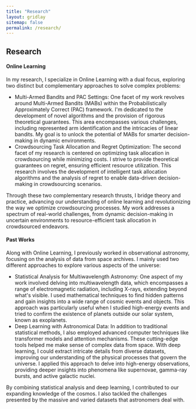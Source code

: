 ```yaml
---
title: "Research"
layout: gridlay
sitemap: false
permalink: /research/
---
```


<style>
img{
  border-radius: 10px;
}
.col-md-3 {
  margin-top:10px;
  margin-bottom:10px;
  padding:0px;
  display:block;
  overflow:hidden;
  text-align:center;
  display: table-cell;
  background: white;
  border-radius: 20px;
  height: auto;
}
iframe {
  margin:0;
  padding:0;
  width: 175px;
  display: inline;
  vertical-align: middle;
}
</style>

## Research

<div class="jumbotron">
<div class="col-md-12 col-sm-12">

<h4>Online Learning</h4>
In my research, I specialize in Online Learning with a dual focus, exploring two distinct but complementary approaches to solve complex problems:
<ul>
<li>Multi-Armed Bandits and PAC Settings:
One facet of my work revolves around Multi-Armed Bandits (MABs) within the Probabilistically Approximately Correct (PAC) framework. I'm dedicated to the development of novel algorithms and the provision of rigorous theoretical guarantees. This area encompasses various challenges, including represented arm identification and the intricacies of linear bandits. My goal is to unlock the potential of MABs for smarter decision-making in dynamic environments.
</li>
<li>Crowdsourcing Task Allocation and Regret Optimization: The second facet of my research is centered on optimizing task allocation in crowdsourcing while minimizing costs. I strive to provide theoretical guarantees on regret, ensuring efficient resource utilization. This research involves the development of intelligent task allocation algorithms and the analysis of regret to enable data-driven decision-making in crowdsourcing scenarios.
</li>
</ul>
Through these two complementary research thrusts, I bridge theory and practice, advancing our understanding of online learning and revolutionizing the way we optimize crowdsourcing processes. My work addresses a spectrum of real-world challenges, from dynamic decision-making in uncertain environments to resource-efficient task allocation in crowdsourced endeavors. 

<h4>Past Works</h4>
Along with Online Learning, I previously worked in observational astronomy, focusing on the analysis of data from space archives. I mainly used two different approaches to explore various aspects of the universe:
<ul>
<li>Statistical Analysis for Multiwavelength Astronomy:
One aspect of my work involved delving into multiwavelength data, which encompasses a range of electromagnetic radiation, including X-rays, extending beyond what's visible. I used mathematical techniques to find hidden patterns and gain insights into a wide range of cosmic events and objects. This approach was particularly useful when I studied high-energy events and tried to confirm the existence of planets outside our solar system, known as exoplanets.
</li>
<li>Deep Learning with Astronomical Data: In addition to traditional statistical methods, I also employed advanced computer techniques like transformer models and attention mechanisms. These cutting-edge tools helped me make sense of complex data from space. With deep learning, I could extract intricate details from diverse datasets, improving our understanding of the physical processes that govern the universe. I applied this approach to delve into high-energy observations, providing deeper insights into phenomena like supernovae, gamma-ray bursts, and active galactic nuclei.
</li>
</ul>
By combining statistical analysis and deep learning, I contributed to our expanding knowledge of the cosmos. I also tackled the challenges presented by the massive and varied datasets that astronomers deal with.


</div>
</div>
